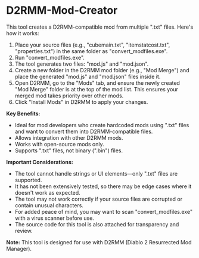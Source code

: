 # D2RMM-Mod-Creator

This tool creates a D2RMM-compatible mod from multiple ".txt" files. Here's how it works:

1. Place your source files (e.g., "cubemain.txt", "itemstatcost.txt", "properties.txt") in the same folder as "convert_modfiles.exe".
2. Run "convert_modfiles.exe".
3. The tool generates two files: "mod.js" and "mod.json".
4. Create a new folder in the D2RMM mod folder (e.g., "Mod Merge") and place the generated "mod.js" and "mod.json" files inside it.
5. Open D2RMM, go to the "Mods" tab, and ensure the newly created "Mod Merge" folder is at the top of the mod list. This ensures your merged mod takes priority over other mods.
6. Click "Install Mods" in D2RMM to apply your changes.

**Key Benefits:**
- Ideal for mod developers who create hardcoded mods using ".txt" files and want to convert them into D2RMM-compatible files.
- Allows integration with other D2RMM mods.
- Works with open-source mods only.
- Supports ".txt" files, not binary (".bin") files.

**Important Considerations:**
- The tool cannot handle strings or UI elements—only ".txt" files are supported.
- It has not been extensively tested, so there may be edge cases where it doesn't work as expected.
- The tool may not work correctly if your source files are corrupted or contain unusual characters.
- For added peace of mind, you may want to scan "convert_modfiles.exe" with a virus scanner before use.
- The source code for this tool is also attached for transparency and review.

**Note:** This tool is designed for use with D2RMM (Diablo 2 Resurrected Mod Manager).